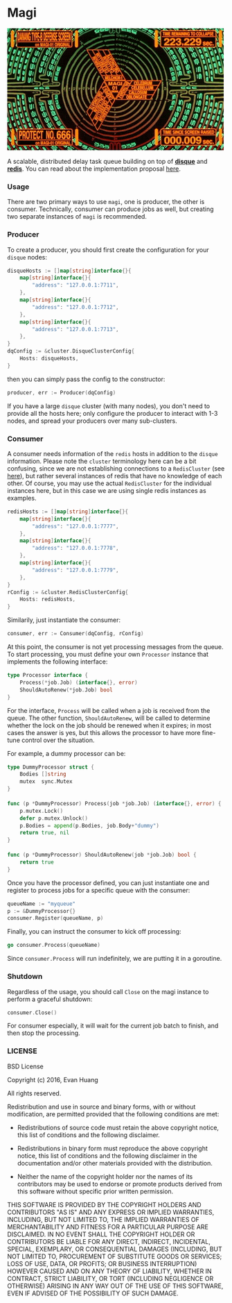 # Magi

![Magi - Evangelion](https://raw.githubusercontent.com/evanhuang8/Magi/images/images/magi.gif)

A scalable, distributed delay task queue building on top of [**disque**](https://github.com/antirez/disque) and [**redis**](http://redis.io/). You can read about the implementation proposal [here](./PROPOSAL.md).

### Usage

There are two primary ways to use `magi`, one is producer, the other is consumer. Technically, consumer can produce jobs as well, but creating two separate instances of `magi` is recommended.

### Producer

To create a producer, you should first create the configuration for your `disque` nodes:

```go
disqueHosts := []map[string]interface{}{
	map[string]interface{}{
		"address": "127.0.0.1:7711",
	},
	map[string]interface{}{
		"address": "127.0.0.1:7712",
	},
	map[string]interface{}{
		"address": "127.0.0.1:7713",
	},
}
dqConfig := &cluster.DisqueClusterConfig{
	Hosts: disqueHosts,
}
```

then you can simply pass the config to the constructor:

```go
producer, err := Producer(dqConfig)
```

If you have a large `disque` cluster (with many nodes), you don't need to provide all the hosts here; only configure the producer to interact with 1-3 nodes, and spread your producers over many sub-clusters.

### Consumer

A consumer needs information of the `redis` hosts in addition to the `disque` information. Please note the `cluster` terminology here can be a bit confusing, since we are not establishing connections to a `RedisCluster` (see [here](http://redis.io/topics/cluster-spec)), but rather several instances of redis that have no knowledge of each other. Of course, you may use the actual `RedisCluster` for the individual instances here, but in this case we are using single redis instances as examples.

```go
redisHosts := []map[string]interface{}{
	map[string]interface{}{
		"address": "127.0.0.1:7777",
	},
	map[string]interface{}{
		"address": "127.0.0.1:7778",
	},
	map[string]interface{}{
		"address": "127.0.0.1:7779",
	},
}
rConfig := &cluster.RedisClusterConfig{
	Hosts: redisHosts,
}
```

Similarily, just instantiate the consumer:

```go
consumer, err := Consumer(dqConfig, rConfig)
```

At this point, the consumer is not yet processing messages from the queue. To start processing, you must define your own `Processor` instance that implements the following interface:

```go
type Processor interface {
	Process(*job.Job) (interface{}, error)
	ShouldAutoRenew(*job.Job) bool
}
```

For the interface, `Process` will be called when a job is received from the queue. The other function, `ShouldAutoRenew`, will be called to determine whether the lock on the job should be renewed when it expires; in most cases the answer is yes, but this allows the processor to have more fine-tune control over the situation.

For example, a dummy processor can be:

```go
type DummyProcessor struct {
	Bodies []string
	mutex  sync.Mutex
}

func (p *DummyProcessor) Process(job *job.Job) (interface{}, error) {
	p.mutex.Lock()
	defer p.mutex.Unlock()
	p.Bodies = append(p.Bodies, job.Body+"dummy")
	return true, nil
}

func (p *DummyProcessor) ShouldAutoRenew(job *job.Job) bool {
	return true
}
```

Once you have the processor defined, you can just instantiate one and register to process jobs for a specific queue with the consumer:

```go
queueName := "myqueue"
p := &DummyProcessor{}
consumer.Register(queueName, p)
```

Finally, you can instruct the consumer to kick off processing:

```go
go consumer.Process(queueName)
```

Since `consumer.Process` will run indefinitely, we are putting it in a goroutine. 

### Shutdown

Regardless of the usage, you should call `Close` on the magi instance to perform a graceful shutdown:

```go
consumer.Close()
```

For consumer especially, it will wait for the current job batch to finish, and then stop the processing.

### LICENSE

BSD License

Copyright (c) 2016, Evan Huang

All rights reserved.

Redistribution and use in source and binary forms, with or without modification, are permitted provided that the following conditions are met:

* Redistributions of source code must retain the above copyright notice, this list of conditions and the following disclaimer.

* Redistributions in binary form must reproduce the above copyright notice, this list of conditions and the following disclaimer in the documentation and/or other materials provided with the distribution.

* Neither the name of the copyright holder nor the names of its contributors may be used to endorse or promote products derived from this software without specific prior written permission.

THIS SOFTWARE IS PROVIDED BY THE COPYRIGHT HOLDERS AND CONTRIBUTORS "AS IS" AND ANY EXPRESS OR IMPLIED WARRANTIES, INCLUDING, BUT NOT LIMITED TO, THE IMPLIED WARRANTIES OF MERCHANTABILITY AND FITNESS FOR A PARTICULAR PURPOSE ARE DISCLAIMED. IN NO EVENT SHALL THE COPYRIGHT HOLDER OR CONTRIBUTORS BE LIABLE FOR ANY DIRECT, INDIRECT, INCIDENTAL, SPECIAL, EXEMPLARY, OR CONSEQUENTIAL DAMAGES (INCLUDING, BUT NOT LIMITED TO, PROCUREMENT OF SUBSTITUTE GOODS OR SERVICES; LOSS OF USE, DATA, OR PROFITS; OR BUSINESS INTERRUPTION) HOWEVER CAUSED AND ON ANY THEORY OF LIABILITY, WHETHER IN CONTRACT, STRICT LIABILITY, OR TORT (INCLUDING NEGLIGENCE OR OTHERWISE) ARISING IN ANY WAY OUT OF THE USE OF THIS SOFTWARE, EVEN IF ADVISED OF THE POSSIBILITY OF SUCH DAMAGE.
